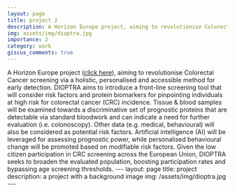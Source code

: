 ```yaml
---
layout: page
title: project 2
description: A Horizon Europe project, aiming to revolutionise Colorectal Cancer screening
img: assets/img/dioptra.jpg
importance: 2
category: work
giscus_comments: true
---
```


A Horizon Europe project ([click here](https://www.dioptra-project.eu/)), aiming to revolutionise Colorectal Cancer screening via a holistic, personalised and accessible method for early detection.
DIOPTRA aims to introduce a front-line screening tool that will consider risk factors and protein biomarkers for pinpointing individuals at high risk for colorectal cancer (CRC) incidence. Tissue & blood samples will be examined towards a discriminative set of prognostic proteins that are detectable via standard bloodwork and can indicate a need for further evaluation (i.e. colonoscopy). Other data (e.g. medical, behavioural) will also be considered as potential risk factors. Artificial intelligence (AI) will be leveraged for assessing prognostic power, while personalised behavioural change will be promoted based on modifiable risk factors. Given the low citizen participation in CRC screening across the European Union, DIOPTRA seeks to broaden the evaluated population, boosting participation rates and bypassing age screening thresholds.
    ---
    layout: page
    title: project
    description: a project with a background image
    img: /assets/img/dioptra.jpg
    ---

